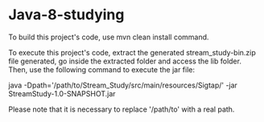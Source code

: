 # Java-8-studying

To build this project's code, use mvn clean install command.

To execute this project's code, extract the generated stream_study-bin.zip file generated, go inside the extracted folder and access the lib folder.
 Then, use the following command to execute the jar file:

java -Dpath='/path/to/Stream_Study/src/main/resources/Sigtap/' -jar StreamStudy-1.0-SNAPSHOT.jar

Please note that it is necessary to replace '/path/to' with a real path.